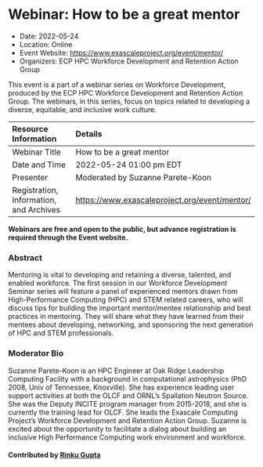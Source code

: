 # Webinar: How to be a great mentor

- Date: 2022-05-24
- Location: Online
- Event Website: https://www.exascaleproject.org/event/mentor/
- Organizers: ECP HPC Workforce Development and Retention Action Group
			   
This event is a part of a webinar series on Workforce Development, produced by the ECP HPC Workforce Development and Retention Action Group. The webinars, in this series, focus on topics related to developing a diverse, equitable, and inclusive work culture.


Resource Information | Details
:--- | :---			   
Webinar Title | How to be a great mentor
Date and Time | 2022-05-24 01:00 pm EDT
Presenter | Moderated by Suzanne Parete-Koon 
Registration, Information, and Archives | https://www.exascaleproject.org/event/mentor/   

**Webinars are free and open to the public, but advance registration is required through the Event website.**

### Abstract
<p>Mentoring is vital to developing and retaining a diverse, talented, and enabled workforce. The first session in our Workforce Development Seminar series will feature a panel of experienced mentors drawn from High-Performance Computing (HPC) and STEM related careers, who will discuss tips for building the important mentor/mentee relationship and best practices in mentoring. They will share what they have learned from their mentees about developing, networking, and sponsoring the next generation of HPC and STEM professionals.</p>

### Moderator Bio
Suzanne Parete-Koon is an HPC Engineer at Oak Ridge Leadership Computing Facility with a background in computational astrophysics (PhD 2008, Univ of Tennessee, Knoxville). She has experience leading user support activities at both the OLCF and ORNL’s Spallation Neutron Source. She was the Deputy INCITE program manager from 2015-2018, and she is currently the training lead for OLCF. She leads the Exascale Computing Project’s Workforce Development and Retention Action Group. Suzanne is excited about the opportunity to facilitate a dialog about building an inclusive High Performance Computing work environment and workforce.

    
#### Contributed by [Rinku Gupta](https://github.com/rinkug "Riknu Gupta GitHub profile")

<!---
Publish: yes
Pinned: no
RSS Update: 2022-04-29
Topics: personal Productivity and sustainability
--->
